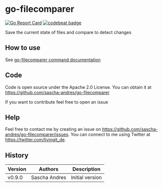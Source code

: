 # go-filecomparer

[![Go Report Card](https://goreportcard.com/badge/github.com/sascha-andres/go-filecomparer)](https://goreportcard.com/report/github.com/sascha-andres/go-filecomparer) [![codebeat badge](https://codebeat.co/badges/d0ff7154-6a5b-45a6-82af-4bb98fee538d)](https://codebeat.co/projects/github-com-sascha-andres-go-filecomparer)

Save the current state of files and compare to detect changes

## How to use

See [go-filecomparer command documentation](docs/go-filecomparer.md)

## Code ##

Code is open source under the Apache 2.0 License. You can obtain it at https://github.com/sascha-andres/go-filecomparer

If you want to contribute feel free to open an issue

## Help

Feel free to contact me by creating an issue on https://github.com/sascha-andres/go-filecomparer/issues.
You can connect to me using Twitter at https://twitter.com/livingit_de.

## History

|Version|Authors|Description|
|---|---|---|
|v0.9.0|Sascha Andres|Initial version|
